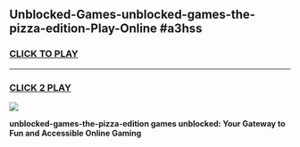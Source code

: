 
## Unblocked-Games-unblocked-games-the-pizza-edition-Play-Online #a3hss
<h3>
<a href="https://news.freeplayer.one?title=unblocked-games-the-pizza-edition&ref=3">CLICK TO PLAY</a></h3>
<hr>

<h3>
<a href="https://news.freeplayer.one?title=unblocked-games-the-pizza-edition&ref=3">CLICK 2 PLAY</a>
  
</h3>

<a href="https://news.freeplayer.one?title=unblocked-games-the-pizza-edition&ref=3"><img src="https://clearcache.store/games.png"></a>


**unblocked-games-the-pizza-edition games unblocked: Your Gateway to Fun and Accessible Online Gaming**
